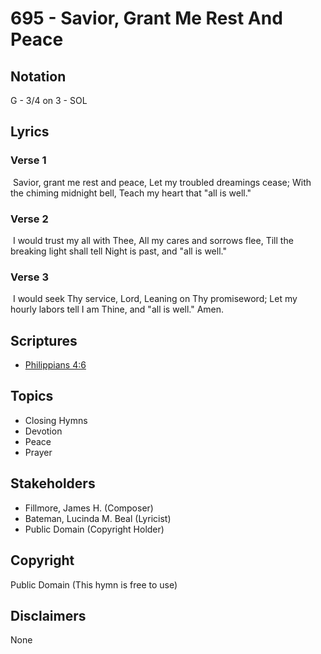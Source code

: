 # 695 - Savior, Grant Me Rest And Peace

## Notation

G - 3/4 on 3 - SOL

## Lyrics

### Verse 1

 Savior, grant me rest and peace, Let my troubled dreamings cease; With the chiming midnight bell, Teach my heart that "all is well." 

### Verse 2

 I would trust my all with Thee, All my cares and sorrows flee, Till the breaking light shall tell Night is past, and "all is well."

### Verse 3

 I would seek Thy service, Lord, Leaning on Thy promiseword; Let my hourly labors tell I am Thine, and "all is well." Amen. 


## Scriptures

- [Philippians 4:6](https://www.biblegateway.com/passage/?search=Philippians%204%3A6)

## Topics

- Closing Hymns
- Devotion
- Peace
- Prayer

## Stakeholders

- Fillmore, James H. (Composer)
- Bateman, Lucinda M. Beal (Lyricist)
- Public Domain (Copyright Holder)

## Copyright

Public Domain
(This hymn is free to use)

## Disclaimers

None

